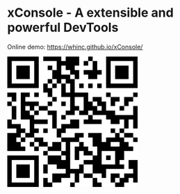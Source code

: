 # xConsole - A extensible and powerful DevTools

Online demo: <https://whinc.github.io/xConsole/>

![](demo_qr.png)
